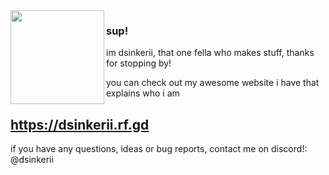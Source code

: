 <img align="left" width="150" src="https://media.discordapp.net/attachments/1134600951999778940/1136694881985761451/pfpnew.gif?width=293&height=293">

### sup!

im dsinkerii, that one fella who makes stuff, thanks for stopping by!

you can check out my awesome website i have that explains who i am

## https://dsinkerii.rf.gd

if you have any questions, ideas or bug reports, contact me on discord!: @dsinkerii
